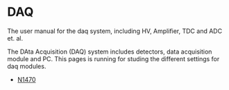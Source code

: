 # DAQ
The user manual for the daq system, including HV, Amplifier, TDC and  ADC et. al.


The DAta Acquisition (DAQ) system includes detectors, data acquisition module and PC. This pages is running for studing the different settings for daq modules.

- [N1470](./HV_N1470/README.md)
